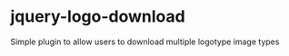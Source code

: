 jquery-logo-download
====================

Simple plugin to allow users to download multiple logotype image types